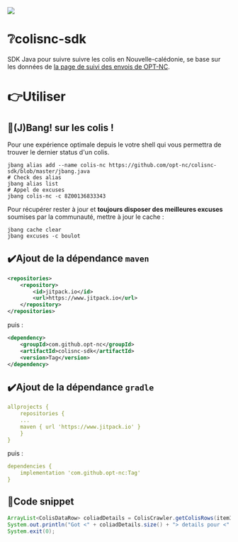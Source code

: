 [![](https://jitpack.io/v/opt-nc/colisnc-sdk.svg)](https://jitpack.io/#opt-nc/colisnc-sdk)

# :grey_question:colisnc-sdk

SDK Java pour suivre suivre les colis en Nouvelle-calédonie, se base sur les données de [la page de suivi des envois de OPT-NC](https://webtracking-nca.ptc.post/).

# :point_right:Utiliser


## 🚀(J)Bang! sur les colis !

Pour une expérience optimale depuis le votre shell qui vous permettra de trouver
le dernier status d'un colis.

```shell
jbang alias add --name colis-nc https://github.com/opt-nc/colisnc-sdk/blob/master/jbang.java
# Check des alias
jbang alias list
# Appel de excuses
jbang colis-nc -c 8Z00136833343
```

Pour récupérer rester à jour et **toujours disposer des meilleures excuses** soumises par la communauté,
mettre à jour le cache :

```shell
jbang cache clear
jbang excuses -c boulot
```

## :heavy_check_mark:Ajout de la dépendance `maven`

```xml
<repositories>
    <repository>
        <id>jitpack.io</id>
        <url>https://www.jitpack.io</url>
    </repository>
</repositories>
```

puis :

```xml
<dependency>
    <groupId>com.github.opt-nc</groupId>
    <artifactId>colisnc-sdk</artifactId>
    <version>Tag</version>
</dependency>
```



## :heavy_check_mark:Ajout de la dépendance `gradle`

```yaml
allprojects {
    repositories {
    ...
    maven { url 'https://www.jitpack.io' }
    }
}
```

puis :

```yaml
dependencies {
    implementation 'com.github.opt-nc:Tag'
}
```

## :rocket:Code snippet

```java
ArrayList<ColisDataRow> coliadDetails = ColisCrawler.getColisRows(itemId);
System.out.println("Got <" + coliadDetails.size() + "> details pour <" + itemId + ">");
System.exit(0);
```
